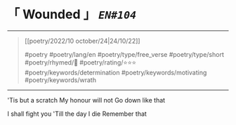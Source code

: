 # &#12300; Wounded &#12301; *`EN#104`*

---

> [[poetry/2022/10 october/24|24/10/22]]
> 
> #poetry 
> #poetry/lang/en 
> #poetry/type/free_verse #poetry/type/short 
> #poetry/rhymed/🔴 
> #poetry/rating/⭐⭐⭐ 
> #poetry/keywords/determination #poetry/keywords/motivating #poetry/keywords/wrath 

---

'Tis but a scratch
My honour will not
Go down like that

I shall fight you
'Till the day I die
Remember that
